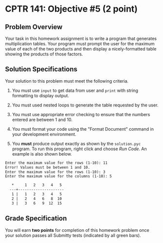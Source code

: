 # CPTR 141: Objective #5 (2 point)

## Problem Overview

Your task in this homework assignment is to write a program that generates multiplication tables. Your program must prompt the user for the maximum value of each of the two products and then display a nicely-formatted table showing the products of those factors.

## Solution Specifications

Your solution to this problem must meet the following criteria.

1. You must use `input` to get data from user and `print` with string formatting to display output.

1. You must used nested loops to generate the table requested by the user.

1. You must use appropriate error checking to ensure that the numbers entered are between 1 and 10.

1. You must format your code using the "Format Document" command in your development environment.

1. You **must** produce output exactly as shown by the `solution.pyc` program.  To run this program, right click and choose *Run Code*. An example is also shown below.

```html
Enter the maximum value for the rows (1-10): 11
Error! Values must be between 1 and 10.
Enter the maximum value for the rows (1-10): 3
Enter the maximum value for the columns (1-10): 5

   *     1   2   3   4   5
  ---+---------------------
   1 |   1   2   3   4   5
   2 |   2   4   6   8  10
   3 |   3   6   9  12  15

```

## Grade Specification

You will earn **two points** for completion of this homework problem once your solution passes all Submitty tests (indicated by all green bars).
